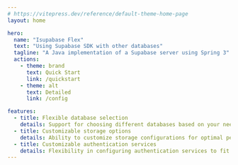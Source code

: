 ```yaml
---
# https://vitepress.dev/reference/default-theme-home-page
layout: home

hero:
  name: "Isupabase Flex"
  text: "Using Supabase SDK with other databases"
  tagline: "A Java implementation of a Supabase server using Spring 3"
  actions:
    - theme: brand
      text: Quick Start
      link: /quickstart
    - theme: alt
      text: Detailed
      link: /config

features:
  - title: Flexible database selection
    details: Support for choosing different databases based on your needs.
  - title: Customizable storage options
    details: Ability to customize storage configurations for optimal performance.
  - title: Customizable authentication services
    details: Flexibility in configuring authentication services to fit your application's requirements.
---
```



